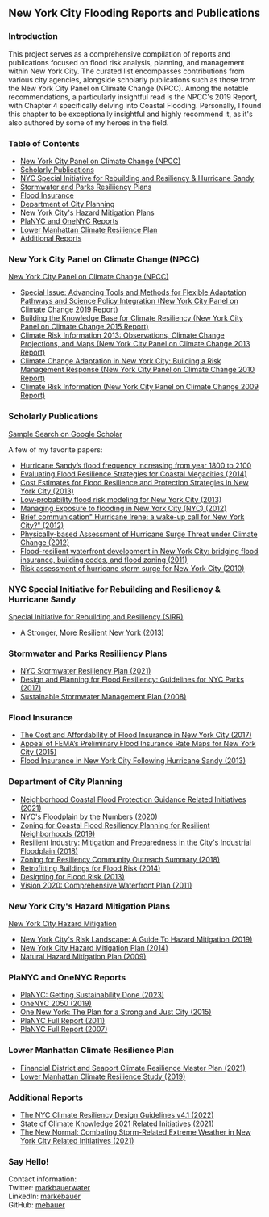 ## New York City Flooding Reports and Publications

### Introduction

This project serves as a comprehensive compilation of reports and publications focused on flood risk analysis, planning, and management within New York City. The curated list encompasses contributions from various city agencies, alongside scholarly publications such as those from the New York City Panel on Climate Change (NPCC). Among the notable recommendations, a particularly insightful read is the NPCC's 2019 Report, with Chapter 4 specifically delving into Coastal Flooding. Personally, I found this chapter to be exceptionally insightful and highly recommend it, as it's also authored by some of my heroes in the field.

### Table of Contents
* [New York City Panel on Climate Change (NPCC)](#New-York-City-Panel-on-Climate-Change-NPCC)
* [Scholarly Publications](#Scholarly-Publications)
* [NYC Special Initiative for Rebuilding and Resiliency & Hurricane Sandy](#NYC-Special-Initiative-for-Rebuilding-and-Resiliency--Hurricane-Sandy)
* [Stormwater and Parks Resiliiency Plans](#Stormwater-and-Parks-Resiliiency-Plans)
* [Flood Insurance](#Flood-Insurance)
* [Department of City Planning](#Department-of-City-Planning)
* [New York City's Hazard Mitigation Plans](#New-York-Citys-Hazard-Mitigation-Plans)
* [PlaNYC and OneNYC Reports](#PlaNYC-and-OneNYC-Reports)
* [Lower Manhattan Climate Resilience Plan](#Lower-Manhattan-Climate-Resilience-Plan)
* [Additional Reports](#Additional-Reports)

### New York City Panel on Climate Change (NPCC)

[New York City Panel on Climate Change (NPCC)](https://climate.cityofnewyork.us/initiatives/nyc-panel-on-climate-change-npcc/)
- [Special Issue: Advancing Tools and Methods for Flexible Adaptation Pathways and Science Policy Integration (New York City Panel on Climate Change 2019 Report)](https://www.nyas.org/annals/special-issue-advancing-tools-and-methods-for-flexible-adaptation-pathways-and-science-policy-integration-new-york-city-panel-on-climate-change-2019-report-vol-1439/)
- [Building the Knowledge Base for Climate Resiliency (New York City Panel on Climate Change 2015 Report)](https://nyaspubs.onlinelibrary.wiley.com/toc/17496632/2015/1336/1)
- [Climate Risk Information 2013: Observations, Climate Change Projections, and Maps (New York City Panel on Climate Change 2013 Report)](https://climate.cityofnewyork.us/wp-content/uploads/2022/10/npcc_climate_risk_information_2013_report.pdf)
- [Climate Change Adaptation in New York City: Building a Risk Management Response (New York City Panel on Climate Change 2010 Report)](https://nyaspubs.onlinelibrary.wiley.com/toc/17496632/2010/1196/1)
- [Climate Risk Information (New York City Panel on Climate Change 2009 Report)](https://climate.cityofnewyork.us/wp-content/uploads/2022/10/nyc_climate_change_report.pdf)

### Scholarly Publications

[Sample Search on Google Scholar](https://scholar.google.com/scholar?hl=en&as_sdt=0%2C33&q=flooding+new+york+city&btnG=)  

A few of my favorite papers:
- [Hurricane Sandy’s flood frequency increasing from year 1800 to 2100](https://www.pnas.org/doi/full/10.1073/pnas.1604386113)
- [Evaluating Flood Resilience Strategies for Coastal Megacities (2014)](https://texmex.mit.edu/pub/emanuel/PAPERS/Aerts_etal_2012.pdf)
- [Cost Estimates for Flood Resilience and Protection Strategies in New York City (2013)](https://research.vu.nl/ws/portalfiles/portal/795488/revised+nyas+v12200+i1+RevCrx3+reduced.pdf)
- [Low‐probability flood risk modeling for New York City (2013)](https://texmex.mit.edu/pub/emanuel/PAPERS/Aerts_etal_2013.pdf)
- [Managing Exposure to flooding in New York City (NYC) (2012)](https://www.nature.com/articles/nclimate1487)
- [Brief communication" Hurricane Irene: a wake-up call for New York City?" (2012)](https://nhess.copernicus.org/articles/12/1837/2012/nhess-12-1837-2012.pdf)
- [Physically-based Assessment of Hurricane Surge Threat under Climate Change (2012)](https://dspace.mit.edu/bitstream/handle/1721.1/75773/kerry%20paper%204.pdf?sequence=1&isAllowed=y)
- [Flood-resilient waterfront development in New York City: bridging flood insurance, building codes, and flood zoning (2011)](https://research.vu.nl/ws/portalfiles/portal/3167392/NYC+Aerts+Botzen+2011.pdf)
- [Risk assessment of hurricane storm surge for New York City (2010)](https://agupubs.onlinelibrary.wiley.com/doi/pdfdirect/10.1029/2009JD013630)

### NYC Special Initiative for Rebuilding and Resiliency & Hurricane Sandy

[Special Initiative for Rebuilding and Resiliency (SIRR)](https://www.nyc.gov/site/sirr/index.page)
- [A Stronger, More Resilient New York (2013)](https://s-media.nyc.gov/agencies/sirr/SIRR_singles_Hi_res.pdf)

### Stormwater and Parks Resiliiency Plans

- [NYC Stormwater Resiliency Plan (2021)](https://climate.cityofnewyork.us/wp-content/uploads/2022/10/stormwater-resiliency-plan.pdf)
- [Design and Planning for Flood Resiliency: Guidelines for NYC Parks (2017)](https://static.nycgovparks.org/images/pagefiles/128/NYCP-Design-and-Planning-Flood-Zone__5b0f0f5da8144.pdf)
- [Sustainable Stormwater Management Plan (2008)](https://www.nyc.gov/html/planyc/downloads/pdf/publications/nyc_sustainable_stormwater_management_plan_final.pdf)

### Flood Insurance

- [The Cost and Affordability of Flood Insurance in New York City (2017)](https://climate.cityofnewyork.us/wp-content/uploads/2022/10/Flood-Insurance-Cost-and-Affordability.pdf)
- [Appeal of FEMA’s Preliminary Flood Insurance Rate Maps for New York City (2015)](https://climate.cityofnewyork.us/wp-content/uploads/2022/10/1-NYC-FEMA-Appeal-FINAL-with-Appendices-and-Cover-Letter-06252015_web.pdf)
- [Flood Insurance in New York City Following Hurricane Sandy (2013)](https://www.rand.org/content/dam/rand/pubs/research_reports/RR300/RR328/RAND_RR328.pdf)

### Department of City Planning 

- [Neighborhood Coastal Flood Protection Guidance Related Initiatives (2021)](https://climate.cityofnewyork.us/wp-content/uploads/2022/10/Coastal-Protection-Guidance.pdf)
- [NYC's Floodplain by the Numbers (2020)](https://www.nyc.gov/assets/planning/download/pdf/plans-studies/resilient-neighborhoods/floodplain-by-numbers.pdf)
- [Zoning for Coastal Flood Resiliency Planning for Resilient Neighborhoods (2019)](https://www.nyc.gov/assets/planning/download/pdf/plans-studies/flood-resiliency-update/zoning-for-flood-resiliency.pdf)
- [Resilient Industry: Mitigation and Preparedness in the City's Industrial Floodplain (2018)](https://www.nyc.gov/assets/planning/download/pdf/plans-studies/resilient-industry/resilient-industry-full-report.pdf)
- [Zoning for Resiliency Community Outreach Summary (2018)](https://www.nyc.gov/assets/planning/download/pdf/plans-studies/climate-resiliency/outreach-summary.pdf)
- [Retrofitting Buildings for Flood Risk (2014)](https://www.nyc.gov/assets/planning/download/pdf/plans-studies/retrofitting-buildings/retrofitting_complete.pdf)
- [Designing for Flood Risk (2013)](https://www.nyc.gov/assets/planning/download/pdf/plans-studies/sustainable-communities/climate-resilience/designing_flood_risk.pdf)
- [Vision 2020: Comprehensive Waterfront Plan (2011)](https://www.nyc.gov/assets/planning/download/pdf/plans-studies/vision-2020-cwp/vision2020/vision2020_nyc_cwp.pdf)

### New York City's Hazard Mitigation Plans

[New York City Hazard Mitigation](https://www.nyc.gov/site/em/ready/hazard-mitigation.page)
- [New York City's Risk Landscape: A Guide To Hazard Mitigation (2019)](https://www.nyc.gov/assets/em/downloads/pdf/hazard_mitigation/risklandscape2.0_2019_r2_digital_lowres.pdf)
- [New York City Hazard Mitigation Plan (2014)](https://www.nyc.gov/assets/em/downloads/pdf/hazard_mitigation/plan_update_2014/final_nyc_hmp.pdf)
- [Natural Hazard Mitigation Plan (2009)](https://www.nyc.gov/assets/em/downloads/pdf/hazard_mitigation/full_hmp_march_2009.pdf)

### PlaNYC and OneNYC Reports

- [PlaNYC: Getting Sustainability Done (2023)](https://climate.cityofnewyork.us/wp-content/uploads/2023/06/PlaNYC-2023-Full-Report.pdf)
- [OneNYC 2050 (2019)](https://climate.cityofnewyork.us/wp-content/uploads/2022/10/OneNYC-2050-Summary.pdf)
- [One New York: The Plan for a Strong and Just City (2015)](https://www.nyc.gov/html/onenyc/downloads/pdf/publications/OneNYC.pdf)
- [PlaNYC Full Report (2011)](https://climate.cityofnewyork.us/wp-content/uploads/2023/12/planyc_2011_planyc_full_report.pdf)
- [PlaNYC Full Report (2007)](https://climate.cityofnewyork.us/wp-content/uploads/2022/10/PlaNYC-full_report_2007.pdf)

### Lower Manhattan Climate Resilience Plan

- [Financial District and Seaport Climate Resilience Master Plan (2021)](https://fidiseaportclimate.nyc/wp-content/uploads/2021/12/FiDi-Seaport-Climate-Resilience-Master-Plan_v2_compressed.pdf)
- [Lower Manhattan Climate Resilience Study (2019)](https://edc.nyc/sites/default/files/filemanager/Projects/LMCR/Final_Image/Lower_Manhattan_Climate_Resilience_March_2019.pdf)

### Additional Reports

- [The NYC Climate Resiliency Design Guidelines v4.1 (2022)](https://climate.cityofnewyork.us/wp-content/uploads/2022/05/CRDG-4-1-May-2022.pdf)
- [State of Climate Knowledge 2021 Related Initiatives (2021)](https://climate.cityofnewyork.us/wp-content/uploads/2022/10/CKE_Report.pdf)
- [The New Normal: Combating Storm-Related Extreme Weather in New York City Related Initiatives (2021)](https://climate.cityofnewyork.us/wp-content/uploads/2022/10/WeatherReport.pdf)


### Say Hello!
Contact information:  
Twitter: [markbauerwater](https://twitter.com/markbauerwater)   
LinkedIn: [markebauer](https://www.linkedin.com/in/markebauer/)  
GitHub: [mebauer](https://github.com/mebauer)
